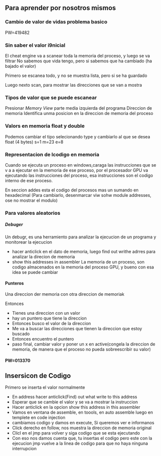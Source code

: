 ## Para aprender por nosotros mismos 

### Cambio de valor de vidas problema basico
PW=419482

### Sin saber el valor i9nicial

El cheat engine va a scanear toda la memoria del proceso, y luego se va filtrar
No sabemos que vida tengo, pero si sabemos que ha cambiado (ha bajado el valor)


Primero se escanea todo, y no se muestra lista, pero si se ha guardado

Luego nexto scan, para mostrar las direcciones que se van a mostra

### Tipos de valor que se puede escanear
Presionar *Memory View* parte media izquierda del programa
Direccion de memoria
Identifica unma posicion en la direccion de memoria del proceso

### Valors en memoria float y double
Podemos cambiar el tipo selecionando type y cambiarlo al que se desea
float (4 bytes)
s=1
m=23
e=8
### Representacion de lcodigo en memoria

Cuando se ejecuta un proceso en windows,caraga las instrucciones que se v a a ejecutar en la memoria de ese proceso, por el procesador GPU va ejecutando las instrucciones del proceso, esa instrucciones son el codigo interno de ese proceso.

En seccion addes esta el codigo del procesos mas un sumando en hexadecimal
(Para cambiarlo, desenmarcar viw sohw module addresses, ose no mostrar el modulo)

### Para valores aleatorios

##### Debuger
Un debugr, es una herramiento para analizar la ejecucion de un programa y monitorear la ejecucion

- hacer anticlick en el dato de memoria, luego find out writhe adrres para analizar la direcion de memoria
- show this addresses in assembler
La memoria de un proceso, son codigo almacenados en la memoria del proceso GPU, y bueno con esa idea se puede cambiar

#### Punteros 
Una direccion der memoria con otra direccion de memoriak

Entonces 
- Tienes una direccion con un valor
- hay un puntero que tiene la direccion
- Entonces busco el valor de la direccion
- Me va a buscar las direcciones que tienen la direccion que estoy buscado
- Entonces encuentro el puntero
- paso final, cambiar valor y poner un x en active(congela la direccion de memoria, de manera que el proceso no pueda sobreescribir su valor)

#### PW=013370

## Insersicon de Codigo
Primero se inserta el valor normalmente
- En address hacer anticlick(Find) out what write to this address
- Esperar que se cambie el valor y se va a mostrar la instruccion
- Hacer anticlick en la opcion show this address in this assembler
- Vamos en ventana de assemble, en toools, en auto assemble luego en templete en code injection
- cambiamos codigo y damos en execute, 
Si queremos ver e informanos 
- Click derecho en follow, nos muestra la direccion de memoria original
- Clicl en el jmp para volver y siga codigo que se esta ejecutando
- Con eso nos damos cuenta que, tu insertas el codigo pero este con la ejecucion jmp vuelve a la linea de codigo para que no haya ninguna interrupcion